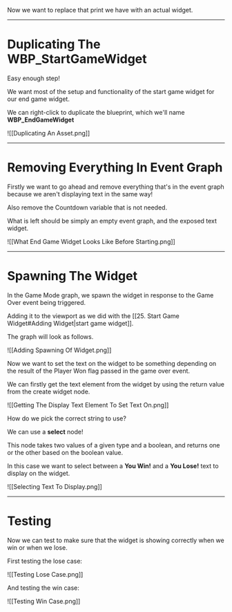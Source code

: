Now we want to replace that print we have with an actual widget.

---
# Duplicating The WBP_StartGameWidget

Easy enough step!

We want most of the setup and functionality of the start game widget for our end game widget.

We can right-click to duplicate the blueprint, which we'll name **WBP_EndGameWidget**

![[Duplicating An Asset.png]]

---
# Removing Everything In Event Graph

Firstly we want to go ahead and remove everything that's in the event graph because we aren't displaying text in the same way!

Also remove the Countdown variable that is not needed.

What is left should be simply an empty event graph, and the exposed text widget.

![[What End Game Widget Looks Like Before Starting.png]]

---
# Spawning The Widget

In the Game Mode graph, we spawn the widget in response to the Game Over event being triggered.

Adding it to the viewport as we did with the [[25. Start Game Widget#Adding Widget|start game widget]].

The graph will look as follows.

![[Adding Spawning Of Widget.png]]

Now we want to set the text on the widget to be something depending on the result of the Player Won flag passed in the game over event.

We can firstly get the text element from the widget by using the return value from the create widget node.

![[Getting The Display Text Element To Set Text On.png]]

How do we pick the correct string to use?

We can use a **select** node!

This node takes two values of a given type and a boolean, and returns one or the other based on the boolean value.

In this case we want to select between a **You Win!** and a **You Lose!** text to display on the widget.

![[Selecting Text To Display.png]]

---
# Testing

Now we can test to make sure that the widget is showing correctly when we win or when we lose.

First testing the lose case:

![[Testing Lose Case.png]]

And testing the win case:

![[Testing Win Case.png]]